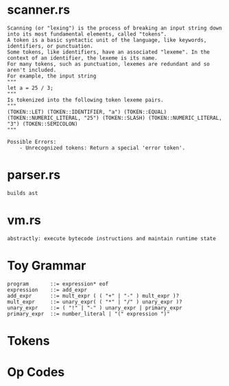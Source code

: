 # scanner.rs
    Scanning (or "lexing") is the process of breaking an input string down into its most fundamental elements, called "tokens". 
    A token is a basic syntactic unit of the language, like keywords, identifiers, or punctuation. 
    Some tokens, like identifiers, have an associated "lexeme". In the context of an identifier, the lexeme is its name.
    For many tokens, such as punctuation, lexemes are redundant and so aren't included.
    For example, the input string
    """
    let a = 25 / 3;
    """
    Is tokenized into the following token lexeme pairs.
    """
    (TOKEN::LET) (TOKEN::IDENTIFIER, "a") (TOKEN::EQUAL) (TOKEN::NUMERIC_LITERAL, "25") (TOKEN::SLASH) (TOKEN::NUMERIC_LITERAL, "3") (TOKEN::SEMICOLON)
    """

    Possible Errors: 
        - Unrecognized tokens: Return a special 'error token'.

# parser.rs
    builds ast
        
# vm.rs
    abstractly: execute bytecode instructions and maintain runtime state

# Toy Grammar
    program       ::= expression* eof
    expression    ::= add_expr
    add_expr      ::= mult_expr ( ( "+" | "-" ) mult_expr )?
    mult_expr     ::= unary_expr( ( "*" | "/" ) unary_expr )?
    unary_expr    ::= ( "!" | "-" ) unary_expr | primary_expr
    primary_expr  ::= number_literal | "(" expression ")"

# Tokens 

# Op Codes
